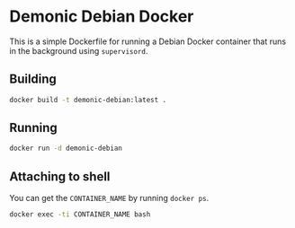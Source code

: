 # Demonic Debian Docker

This is a simple Dockerfile for running a Debian Docker container that runs in
the background using `supervisord`.

## Building

```bash
docker build -t demonic-debian:latest .
```

## Running

```bash
docker run -d demonic-debian
```

## Attaching to shell

You can get the `CONTAINER_NAME` by running `docker ps`.

```bash
docker exec -ti CONTAINER_NAME bash
```
